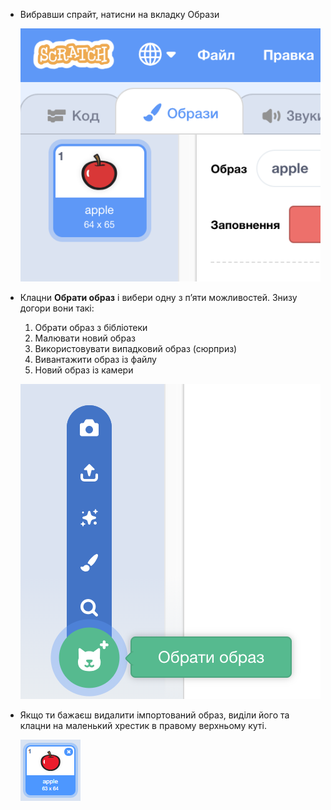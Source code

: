 - Вибравши спрайт, натисни на вкладку Образи
    
    ![вкладка Образи](images/costumes_tab.png)

- Клацни **Обрати образ** і вибери одну з п’яти можливостей. Знизу догори вони такі:
    
    1. Обрати образ з бібліотеки
    2. Малювати новий образ
    3. Використовувати випадковий образ (сюрприз)
    4. Вивантажити образ із файлу
    5. Новий образ із камери
    
    ![вибрати місце](images/choose_location.png)

- Якщо ти бажаєш видалити імпортований образ, виділи його та клацни на маленький хрестик в правому верхньому куті.
    
    ![видалити образ](images/delete_costume.png)